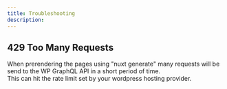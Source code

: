 ```yaml
---
title: Troubleshooting
description: 
---
```


## 429 Too Many Requests

When prerendering the pages using "nuxt generate" many requests will be send to the WP GraphQL API in a short period of time.<br>
This can hit the rate limit set by your wordpress hosting provider.
